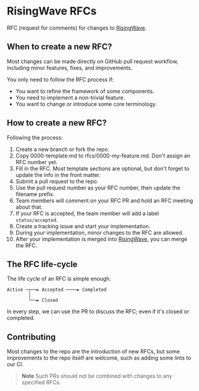 # RisingWave RFCs

RFC (request for comments) for changes to [RisingWave][risingwave].

## When to create a new RFC?

Most changes can be made directly on GitHub pull request workflow, including minor features, fixes, and improvements.

You only need to follow the RFC process if:

* You want to refine the framework of some components.
* You need to implement a non-trivial feature.
* You want to change or introduce some core terminology.

## How to create a new RFC?

Following the process:

1. Create a new branch or fork the repo.
2. Copy 0000-template.md to rfcs/0000-my-feature.md. Don't assign an RFC number yet.
3. Fill in the RFC. Most template sections are optional, but don't forget to update the info in the front matter.
4. Submit a pull request to the repo.
5. Use the pull request number as your RFC number, then update the filename prefix.
6. Team members will comment on your RFC PR and hold an RFC meeting about that.
7. If your RFC is accepted, the team member will add a label `status/accepted`.
8. Create a tracking issue and start your implementation.
9. During your implementation, minor changes to the RFC are allowed.
10. After your implementation is merged into [RisingWave][risingwave], you can merge the RFC.

## The RFC life-cycle

The life cycle of an RFC is simple enough.

```plain
Active ─┬──► Accepted ────► Completed
        │
        └──► Closed
```

In every step, we can use the PR to discuss the RFC; even if it's closed or completed.

## Contributing

Most changes to the repo are the introduction of new RFCs, but some improvements to the repo itself are welcome, such as adding some lints to our CI.

> **Note**
> Such PRs should not be combined with changes to any specified RFCs.

[risingwave]: https://github.com/risingwavelabs/risingwave
